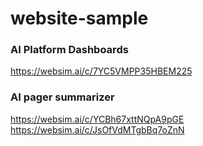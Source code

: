 # website-sample

### AI Platform Dashboards
https://websim.ai/c/7YC5VMPP35HBEM225

### AI pager summarizer 
https://websim.ai/c/YCBh67xttNQpA9pGE
https://websim.ai/c/JsOfVdMTgbBq7oZnN
